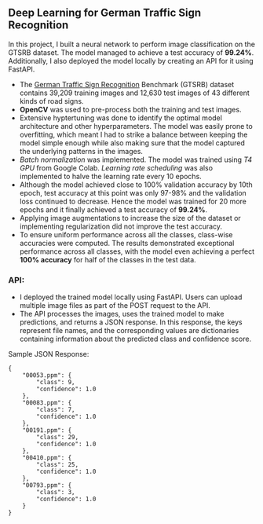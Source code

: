 ## Deep Learning for German Traffic Sign Recognition
In this project, I built a neural network to perform image classification on the GTSRB dataset. The model managed to achieve a test accuracy of **99.24%**. Additionally, I also deployed the model locally by creating an API for it using FastAPI.

- The  [German Traffic Sign Recognition](https://benchmark.ini.rub.de/gtsrb_dataset.html) Benchmark (GTSRB) dataset contains 39,209 training images and 12,630 test images of 43 different kinds of road signs.
- **OpenCV** was used to pre-process both the training and test images.
- Extensive hyptertuning was done to identify the optimal model architecture and other hyperparameters. The model was easily prone to overfitting, which meant I had to strike a balance between keeping the model simple enough while also making sure that the model captured the underlying patterns in the images.
- *Batch normalization* was implemented. The model was trained using *T4 GPU* from Google Colab. *Learning rate scheduling* was also implemented to halve the learning rate every 10 epochs.
- Although the model achieved close to 100% validation accuracy by 10th epoch, test accuracy at this point was only 97-98% and the validation loss continued to decrease. Hence the model was trained for 20 more epochs and it finally achieved a test accuracy of **99.24%**.
- Applying image augmentations to increase the size of the dataset or implementing regularization did not improve the test accuracy.
- To ensure uniform performance across all the classes, class-wise accuracies were computed. The results demonstrated exceptional performance across all classes, with the model even achieving a perfect **100% accuracy** for half of the classes in the test data.

### API:
- I deployed the trained model locally using FastAPI. Users can upload multiple image files as part of the POST request to the API.
- The API processes the images, uses the trained model to make predictions, and returns a JSON response. In this response, the keys represent file names, and the corresponding values are dictionaries containing information about the predicted class and confidence score.

Sample JSON Response:
```
{
    "00053.ppm": {
        "class": 9,
        "confidence": 1.0
    },
    "00083.ppm": {
        "class": 7,
        "confidence": 1.0
    },
    "00191.ppm": {
        "class": 29,
        "confidence": 1.0
    },
    "00410.ppm": {
        "class": 25,
        "confidence": 1.0
    },
    "00793.ppm": {
        "class": 3,
        "confidence": 1.0
    }
}
```
